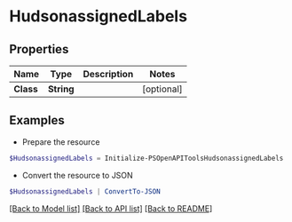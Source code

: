 # HudsonassignedLabels
## Properties

Name | Type | Description | Notes
------------ | ------------- | ------------- | -------------
**Class** | **String** |  | [optional] 

## Examples

- Prepare the resource
```powershell
$HudsonassignedLabels = Initialize-PSOpenAPIToolsHudsonassignedLabels  -Class null
```

- Convert the resource to JSON
```powershell
$HudsonassignedLabels | ConvertTo-JSON
```

[[Back to Model list]](../README.md#documentation-for-models) [[Back to API list]](../README.md#documentation-for-api-endpoints) [[Back to README]](../README.md)

